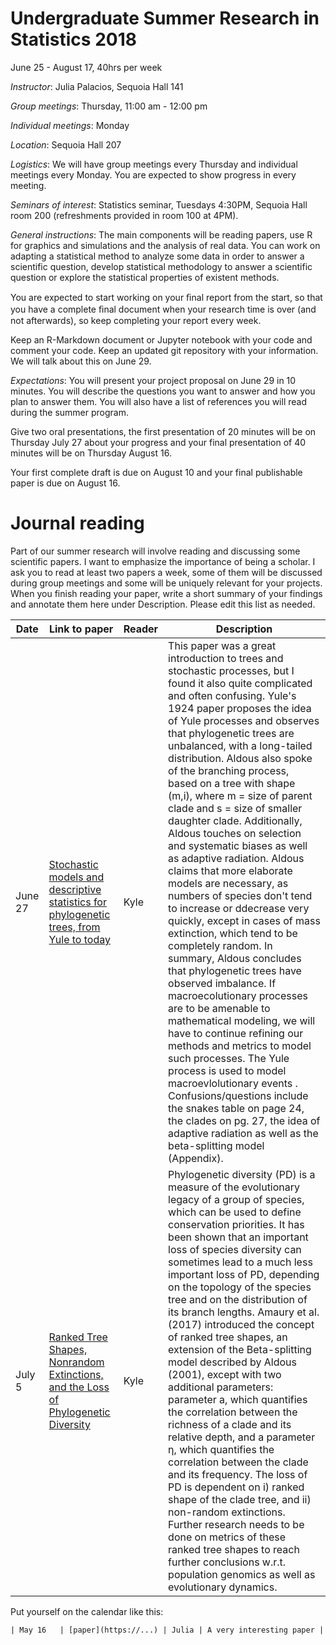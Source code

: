 # Undergraduate Summer Research in Statistics 2018
June 25 - August 17, 40hrs per week

*Instructor*: Julia Palacios, Sequoia Hall 141

*Group meetings*: Thursday, 11:00 am - 12:00 pm

*Individual meetings*: Monday

*Location*: Sequoia Hall 207

*Logistics*: We will have group meetings every Thursday and individual meetings every Monday. You are expected to show progress in every meeting.

*Seminars of interest*: Statistics seminar, Tuesdays 4:30PM, Sequoia Hall room 200 (refreshments provided in room 100 at 4PM).

*General instructions*: 
The main components will be reading papers, use R for graphics and simulations and the analysis of real data. You can work on adapting a statistical method to analyze some data in order to answer a scientific question, develop statistical methodology to answer a scientific question or explore the statistical properties of existent methods.

You are expected to start working on your ﬁnal report from the start, so that you have a complete ﬁnal document when your research time is over (and not afterwards), so keep completing your report every week.

Keep an R-Markdown document or Jupyter notebook with your code and comment your code. Keep an updated git repository with your information. We will talk about this on June 29.

*Expectations*:
You will present your project proposal on June 29 in 10 minutes. You will describe the questions you want to answer and how you plan to answer them. You will also have a list of references you will read during the summer program.

Give two oral presentations, the first presentation of 20 minutes will be on Thursday July 27 about your progress and your final presentation of 40 minutes will be on Thursday August 16. 

Your first complete draft is due on August 10 and your final publishable paper is due on August 16.



# Journal reading

Part of our summer research will involve reading and discussing some scientific papers. I want to emphasize the importance of being a scholar. I ask you to read at least two papers a week, some of them will be discussed during group meetings and some will be uniquely relevant for your projects. When you finish reading your paper, write a short summary of your findings and annotate them here under Description. Please edit this list as needed.


| Date | Link to paper | Reader | Description
|------|--------------|-----------|-----------|
| June 27 | [Stochastic models and descriptive statistics for phylogenetic trees, from Yule to today](https://projecteuclid.org/euclid.ss/998929474)| Kyle | This paper was a great introduction to trees and stochastic processes, but I found it also quite complicated and often confusing. Yule's 1924 paper proposes the idea of Yule processes and observes that phylogenetic trees are unbalanced, with a long-tailed distribution. Aldous also spoke of the branching process, based on a tree with shape (m,i), where m = size of parent clade and s = size of smaller daughter clade. Additionally, Aldous touches on selection and systematic biases as well as adaptive radiation. Aldous claims that more elaborate models are necessary, as numbers of species don't tend to increase or ddecrease very quickly, except in cases of mass extinction, which tend to be completely random. In summary, Aldous concludes that phylogenetic trees have observed imbalance. If macroecolutionary processes are to be amenable to mathematical modeling, we will have to continue refining our methods and metrics to model such processes. The Yule process is used to model macroevlolutionary events . Confusions/questions include the snakes table on page 24, the clades on pg. 27, the idea of adaptive radiation as well as the beta-splitting model (Appendix). |
|July 5| [Ranked Tree Shapes, Nonrandom Extinctions, and the Loss of Phylogenetic Diversity](https://academic.oup.com/sysbio/advance-article/doi/10.1093/sysbio/syy030/4972608)| Kyle | Phylogenetic diversity (PD) is a measure of the evolutionary legacy of a group of species, which can be used to define conservation priorities. It has been shown that an important loss of species diversity can sometimes lead to a much less important loss of PD, depending on the topology of the species tree and on the distribution of its branch lengths. Amaury et al. (2017) introduced the concept of ranked tree shapes, an extension of the Beta-splitting model described by Aldous (2001), except with two additional parameters: parameter a, which quantifies the correlation between the richness of a clade and its relative depth, and a parameter η, which quantifies the correlation between the clade and its frequency. The loss of PD is dependent on i) ranked shape of the clade tree, and ii) non-random extinctions. Further research needs to be done on metrics of these ranked tree shapes to reach further conclusions w.r.t. population genomics as well as evolutionary dynamics. |



Put yourself on the calendar like this:

 ```
 | May 16   | [paper](https://...) | Julia | A very interesting paper |


